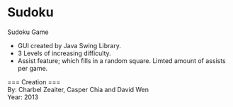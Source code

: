 Sudoku
======

Sudoku Game

- GUI created by Java Swing Library.
- 3 Levels of increasing difficulty.
- Assist feature; which fills in a random square. Limted amount of assists per game.


=== Creation ===  
By: Charbel Zeaiter, Casper Chia and David Wen  
Year: 2013  
